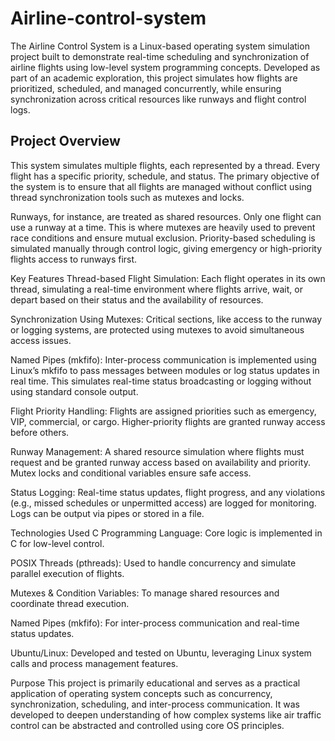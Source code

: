 # Airline-control-system
The Airline Control System is a Linux-based operating system simulation project built to demonstrate real-time scheduling and synchronization of airline flights using low-level system programming concepts. Developed as part of an academic exploration, this project simulates how flights are prioritized, scheduled, and managed concurrently, while ensuring synchronization across critical resources like runways and flight control logs.

## Project Overview 
This system simulates multiple flights, each represented by a thread. Every flight has a specific priority, schedule, and status. The primary objective of the system is to ensure that all flights are managed without conflict using thread synchronization tools such as mutexes and locks.

Runways, for instance, are treated as shared resources. Only one flight can use a runway at a time. This is where mutexes are heavily used to prevent race conditions and ensure mutual exclusion. Priority-based scheduling is simulated manually through control logic, giving emergency or high-priority flights access to runways first.

Key Features
Thread-based Flight Simulation: Each flight operates in its own thread, simulating a real-time environment where flights arrive, wait, or depart based on their status and the availability of resources.

Synchronization Using Mutexes: Critical sections, like access to the runway or logging systems, are protected using mutexes to avoid simultaneous access issues.

Named Pipes (mkfifo): Inter-process communication is implemented using Linux’s mkfifo to pass messages between modules or log status updates in real time. This simulates real-time status broadcasting or logging without using standard console output.

Flight Priority Handling: Flights are assigned priorities such as emergency, VIP, commercial, or cargo. Higher-priority flights are granted runway access before others.

Runway Management: A shared resource simulation where flights must request and be granted runway access based on availability and priority. Mutex locks and conditional variables ensure safe access.

Status Logging: Real-time status updates, flight progress, and any violations (e.g., missed schedules or unpermitted access) are logged for monitoring. Logs can be output via pipes or stored in a file.

Technologies Used
C Programming Language: Core logic is implemented in C for low-level control.

POSIX Threads (pthreads): Used to handle concurrency and simulate parallel execution of flights.

Mutexes & Condition Variables: To manage shared resources and coordinate thread execution.

Named Pipes (mkfifo): For inter-process communication and real-time status updates.

Ubuntu/Linux: Developed and tested on Ubuntu, leveraging Linux system calls and process management features.

Purpose
This project is primarily educational and serves as a practical application of operating system concepts such as concurrency, synchronization, scheduling, and inter-process communication. It was developed to deepen understanding of how complex systems like air traffic control can be abstracted and controlled using core OS principles.
